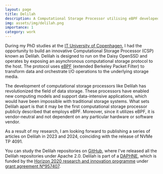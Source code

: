 ```yaml
---
layout: page
title: Delilah
description: A Computational Storage Processor utilising eBPF developed at ITU.
img: assets/img/delilah.png
importance: 1
category: work
---
```

During my PhD studies at the [IT University of Copenhagen](https://en.itu.dk/), I had the opportunity to build an innovative Computational Storage Processor (CSP) known as Delilah. Delilah is designed to run on the Daisy OpenSSD and operates by exposing an asynchronous computational storage protocol to the host. The protocol uses [eBPF](https://en.wikipedia.org/wiki/EBPF) (extended Berkeley Packet Filter) to transform data and orchestrate I/O operations to the underlying storage media.

The development of computational storage processors like Delilah has revolutionized the field of data storage. These processors have enabled new computing models and support data-intensive applications, which would have been impossible with traditional storage systems. What sets Delilah apart is that it may be the first computational storage processor publicly described that employs eBPF. Moreover, since it utilizes eBPF, it is vendor-neutral and not dependent on any particular hardware or software vendor.

As a result of my research, I am looking forward to publishing a series of articles on Delilah in 2023 and 2024, coinciding with the release of NVMe TP 4091.

You can study the Delilah repositories on [GitHub](https://github.com/delilah-csp), where I've released all the Delilah repositories under Apache 2.0. Delilah is part of a [DAPHNE](/projects/daphne/), which is funded by the [Horizon 2020 research and innovation programme](https://ec.europa.eu/programmes/horizon2020/) under [grant agreement Nº957407](https://cordis.europa.eu/project/id/957407).
